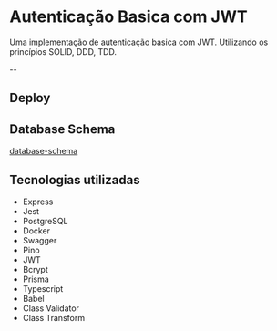 # Autenticação Basica com JWT

Uma implementação de autenticação basica com JWT. Utilizando os princípios  SOLID,
DDD, TDD.

--

## Deploy

## Database Schema

[database-schema](./assets/database-diagram.png)

## Tecnologias utilizadas

- Express
- Jest
- PostgreSQL
- Docker
- Swagger
- Pino
- JWT
- Bcrypt
- Prisma
- Typescript
- Babel
- Class Validator
- Class Transform